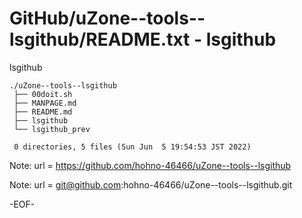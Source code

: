 # GitHub/uZone--tools--lsgithub/README.txt - lsgithub

lsgithub


    ./uZone--tools--lsgithub
     ├── 00doit.sh
     ├── MANPAGE.md
     ├── README.md
     ├── lsgithub
     └── lsgithub_prev
     
     0 directories, 5 files (Sun Jun  5 19:54:53 JST 2022)

Note:	url = https://github.com/hohno-46466/uZone--tools--lsgithub

Note:	url = git@github.com:hohno-46466/uZone--tools--lsgithub.git

-EOF-
